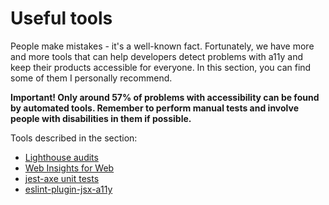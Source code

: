 # Useful tools

People make mistakes - it's a well-known fact. Fortunately, we have more and more tools that can help developers detect problems with a11y and keep their products accessible for everyone. In this section, you can find some of them I personally recommend.

**Important! Only around 57% of problems with accessibility can be found by automated tools. Remember to perform manual tests and involve people with disabilities in them if possible.**



Tools described in the section:

* [Lighthouse audits](lighthouse-audits.md)
* [Web Insights for Web](accessibility-insights-for-web.md)
* [jest-axe unit tests](jest-axe-unit-tests.md)
* [eslint-plugin-jsx-a11y](eslint-plugin-jsx-a11y.md)

